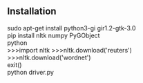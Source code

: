## Installation

sudo apt-get install python3-gi gir1.2-gtk-3.0<br />
pip install nltk numpy PyGObject<br />
python<br />
\>>>import nltk
\>>>nltk.download('reuters')<br />
\>>>nltk.download('wordnet')<br />
exit()<br />
python driver.py<br />
